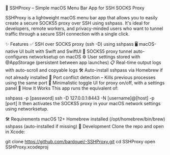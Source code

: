 
🧭 SSHProxy – Simple macOS Menu Bar App for SSH SOCKS Proxy

SSHProxy is a lightweight macOS menu bar app that allows you to easily create a secure SOCKS5 proxy over SSH using sshpass. It's ideal for developers, remote workers, and privacy-minded users who want to tunnel traffic through a secure SSH connection with a single click.

✨ Features
✅ SSH over SOCKS proxy (ssh -D) using sshpass
🖥️ macOS-native UI built with Swift and SwiftUI
🧦 SOCKS5 proxy tunnel auto-configures networksetup on macOS
⚙️ User settings stored with @AppStorage (persistent between app launches)
📋 Real-time output logs with auto-scroll and copyable logs
🛠️ Auto-install sshpass via Homebrew if not already installed
🚫 Port conflict detection – Kills previous processes using the same port
🔐 Minimalistic toggle UI for proxy on/off, with a settings panel
🚀 How It Works
This app runs the equivalent of:

sshpass -p [password] ssh -D 127.0.0.1:8443 -N [username]@[host] -p [port]
It then activates the SOCKS5 proxy in your macOS network settings using networksetup.

🛠 Requirements
macOS 12+
Homebrew installed (/opt/homebrew/bin/brew)
sshpass (auto-installed if missing)
🧪 Development
Clone the repo and open in Xcode:

git clone https://github.com/bardouei/-SSHProxy.git
cd SSHProxy
open SSHProxy.xcodeproj
